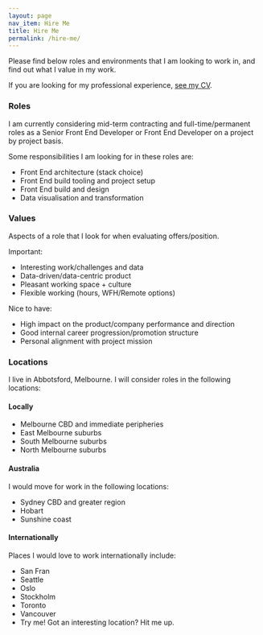 ```yaml
---
layout: page
nav_item: Hire Me
title: Hire Me
permalink: /hire-me/
---
```


Please find below roles and environments that I am looking to work in, and find out what I value in my work.

If you are looking for my professional experience, [see my CV](/cv/).

### Roles

I am currently considering mid-term contracting and full-time/permanent roles as a Senior Front End Developer or Front End Developer on a project by project basis.

Some responsibilities I am looking for in these roles are: 
- Front End architecture (stack choice)
- Front End build tooling and project setup
- Front End build and design
- Data visualisation and transformation

### Values

Aspects of a role that I look for when evaluating offers/position.

Important: 
- Interesting work/challenges and data
- Data-driven/data-centric product
- Pleasant working space + culture
- Flexible working (hours, WFH/Remote options)

Nice to have: 
- High impact on the product/company performance and direction
- Good internal career progression/promotion structure
- Personal alignment with project mission

### Locations

I live in Abbotsford, Melbourne. I will consider roles in the following locations:

#### Locally

- Melbourne CBD and immediate peripheries
- East Melbourne suburbs
- South Melbourne suburbs
- North Melbourne suburbs

#### Australia

I would move for work in the following locations: 

- Sydney CBD and greater region
- Hobart
- Sunshine coast

#### Internationally

Places I would love to work internationally include: 

- San Fran
- Seattle
- Oslo
- Stockholm
- Toronto
- Vancouver
- Try me! Got an interesting location? Hit me up.